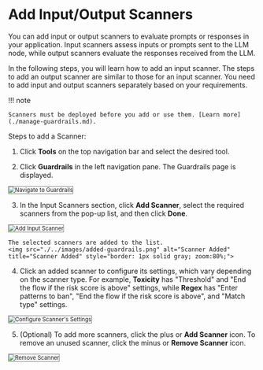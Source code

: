 # Add Input/Output Scanners

You can add input or output scanners to evaluate prompts or responses in your application. Input scanners assess inputs or prompts sent to the LLM node, while output scanners evaluate the responses received from the LLM.

In the following steps, you will learn how to add an input scanner. The steps to add an output scanner are similar to those for an input scanner. You need to add input and output scanners separately based on your requirements.

!!! note

    Scanners must be deployed before you add or use them. [Learn more](./manage-guardrails.md).

Steps to add a Scanner:

1. Click **Tools** on the top navigation bar and select the desired tool.

2. Click **Guardrails** in the left navigation pane. The Guardrails page is displayed.  
<img src="./../images/navigate-to-guardrails.png" alt="Navigate to Guardrails" title="Navigate to Guardrails" style="border: 1px solid gray; zoom:80%;">

3. In the Input Scanners section, click **Add Scanner**, select the required scanners from the pop-up list, and then click **Done**. 
<img src="./../images/add_a_scanner.png" alt="Add Input Scanner" title="Add Input Scanner" style="border: 1px solid gray; zoom:80%;">

    The selected scanners are added to the list.  
    <img src="./../images/added-guardrails.png" alt="Scanner Added" title="Scanner Added" style="border: 1px solid gray; zoom:80%;">

4. Click an added scanner to configure its settings, which vary depending on the scanner type.
For example, **Toxicity** has "Threshold" and "End the flow if the risk score is above" settings, while **Regex** has "Enter patterns to ban", "End the flow if the risk score is above", and "Match type" settings.  
<img src="./../images/toxicity-scanner-settings.png" alt="Configure Scanner's Settings" title="Configure Scanner's Settings" style="border: 1px solid gray; zoom:80%;">

5. (Optional) To add more scanners, click the plus or **Add Scanner** icon. To remove an unused scanner, click the minus or **Remove Scanner** icon.  
<img src="./../images/add-remove-scanners.png" alt="Remove Scanner" title="Remove Scanner" style="border: 1px solid gray; zoom:80%;">
